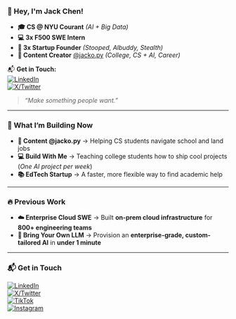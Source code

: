 ### 👋 Hey, I'm Jack Chen!  

- **🎓 CS @ NYU Courant** _(AI + Big Data)_  
- **💻 3x F500 SWE Intern**  
- **🚀 3x Startup Founder** _(Stooped, Albuddy, Stealth)_  
- **🎥 Content Creator** [@jacko.py](https://www.instagram.com/jacko.py/) _(College, CS + AI, Career)_  

📬 **Get in Touch:**  
[![LinkedIn](https://img.shields.io/badge/LinkedIn-Jack%20Chen-blue?style=flat&logo=linkedin)](https://www.linkedin.com/in/jackziyangchen/)  
[![X/Twitter](https://img.shields.io/badge/X%2FTwitter-%40jackziyangchen-black?style=flat&logo=twitter)](https://twitter.com/jackziyangchen)  

> _“Make something people want.”_  

---

### 🚀 What I’m Building Now  

- **🎥 Content @jacko.py** → Helping CS students navigate school and land jobs  
- **💻 Build With Me** → Teaching college students how to ship cool projects (_One AI project per week_)  
- **📚 EdTech Startup** → A faster, more flexible way to find academic help  

---

### 🔥 Previous Work  

- **☁️ Enterprise Cloud SWE** → Built **on-prem cloud infrastructure** for **800+ engineering teams**  
- **🤖 Bring Your Own LLM** → Provision an **enterprise-grade, custom-tailored AI** in **under 1 minute**  

---

### 📬 Get in Touch  

[![LinkedIn](https://img.shields.io/badge/LinkedIn-Connect-blue?style=flat&logo=linkedin)](https://www.linkedin.com/in/jackziyangchen/)  
[![X/Twitter](https://img.shields.io/badge/X-%40jackziyangchen-black?style=flat&logo=twitter)](https://twitter.com/jackziyangchen)  
[![TikTok](https://img.shields.io/badge/TikTok-%40jacko.py-pink?style=flat&logo=tiktok)](https://www.tiktok.com/@jacko.py)  
[![Instagram](https://img.shields.io/badge/Instagram-%40jacko.py-purple?style=flat&logo=instagram)](https://www.instagram.com/jacko.py) 
